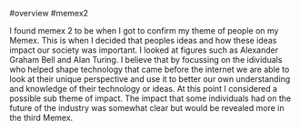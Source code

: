 #overview #memex2 

I found memex 2 to be when I got to confirm my theme of people on my Memex. This is when I decided that peoples ideas and how these ideas impact our society was important. I looked at figures such as Alexander Graham Bell and Alan Turing. I believe that by focussing on the idividuals who helped shape technology that came before the internet we are able to look at their unique perspective and use it to better our own understanding and knowledge of their technology or ideas. At this point I considered a possible sub theme of impact. The impact that some individuals had on the future of the industry was somewhat clear but would be revealed more in the third Memex.